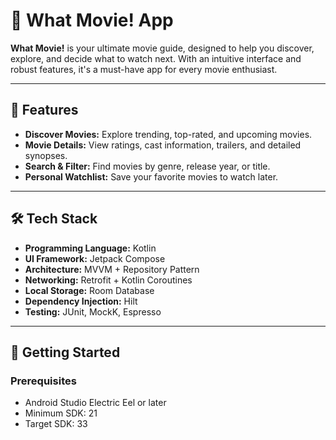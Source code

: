# 🎥 What Movie! App

**What Movie!** is your ultimate movie guide, designed to help you discover, explore, and decide what to watch next. 
With an intuitive interface and robust features, it's a must-have app for every movie enthusiast.

---

## 📱 Features
- **Discover Movies:** Explore trending, top-rated, and upcoming movies.
- **Movie Details:** View ratings, cast information, trailers, and detailed synopses.
- **Search & Filter:** Find movies by genre, release year, or title.
- **Personal Watchlist:** Save your favorite movies to watch later.

---

## 🛠️ Tech Stack
- **Programming Language:** Kotlin
- **UI Framework:** Jetpack Compose
- **Architecture:** MVVM + Repository Pattern
- **Networking:** Retrofit + Kotlin Coroutines
- **Local Storage:** Room Database
- **Dependency Injection:** Hilt
- **Testing:** JUnit, MockK, Espresso

---

## 🚀 Getting Started

### Prerequisites
- Android Studio Electric Eel or later
- Minimum SDK: 21
- Target SDK: 33
